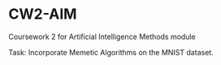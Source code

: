 # CW2-AIM
Coursework 2 for Artificial Intelligence Methods module

Task: Incorporate Memetic Algorithms on the MNIST dataset.
